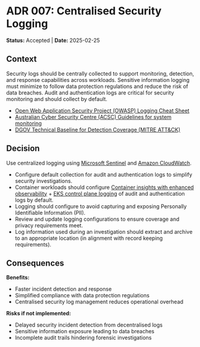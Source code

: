 # ADR 007: Centralised Security Logging

**Status:** Accepted | **Date:** 2025-02-25

## Context

Security logs should be centrally collected to support monitoring,
detection, and response capabilities across workloads. Sensitive
information logging must minimize to follow data protection regulations
and reduce the risk of data breaches. Audit and authentication logs are
critical for security monitoring and should collect by default.

- [Open Web Application Security Project (OWASP) Logging Cheat
  Sheet](https://cheatsheetseries.owasp.org/cheatsheets/Logging_Cheat_Sheet.html)
- [Australian Cyber Security Centre (ACSC) Guidelines for system
  monitoring](https://www.cyber.gov.au/resources-business-and-government/essential-cyber-security/ism/cyber-security-guidelines/guidelines-system-monitoring)
- [DGOV Technical Baseline for Detection Coverage (MITRE
  ATT&CK)](https://soc.cyber.wa.gov.au/baselines/data-sources/)

## Decision

Use centralized logging using [Microsoft
Sentinel](https://soc.cyber.wa.gov.au/onboarding/sentinel-guidance/) and
[Amazon
CloudWatch](https://docs.aws.amazon.com/AmazonCloudWatch/latest/monitoring/WhatIsCloudWatch.html).

- Configure default collection for audit and authentication logs to
  simplify security investigations.
- Container workloads should configure [Container insights with enhanced
  observability](https://docs.aws.amazon.com/AmazonCloudWatch/latest/monitoring/deploy-container-insights-EKS.html) +
  [EKS control plane
  logging](https://docs.aws.amazon.com/eks/latest/userguide/control-plane-logs.html)
  of audit and authentication logs by default.
- Logging should configure to avoid capturing and exposing Personally
  Identifiable Information (PII).
- Review and update logging configurations to ensure coverage and
  privacy requirements meet.
- Log information used during an investigation should extract and
  archive to an appropriate location (in alignment with record keeping
  requirements).

## Consequences

**Benefits:**

- Faster incident detection and response
- Simplified compliance with data protection regulations
- Centralised security log management reduces operational overhead

**Risks if not implemented:**

- Delayed security incident detection from decentralised logs
- Sensitive information exposure leading to data breaches
- Incomplete audit trails hindering forensic investigations
